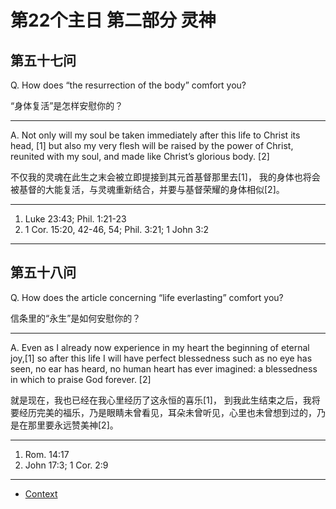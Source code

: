 # 第22个主日 第二部分 灵神

## 第五十七问

Q. How does “the resurrection of the body” comfort you?

“身体复活”是怎样安慰你的？

---

A. Not only will my soul be taken immediately after this life to Christ its head, [1]
but also my very flesh will be raised by the power of Christ,
reunited with my soul, and made like Christ’s glorious body. [2]

不仅我的灵魂在此生之末会被立即提接到其元首基督那里去[1]，
我的身体也将会被基督的大能复活，与灵魂重新结合，并要与基督荣耀的身体相似[2]。

---

1. Luke 23:43; Phil. 1:21-23
2. 1 Cor. 15:20, 42-46, 54; Phil. 3:21; 1 John 3:2

---

## 第五十八问

Q. How does the article concerning “life everlasting” comfort you?

信条里的“永生”是如何安慰你的？

---

A. Even as I already now experience in my heart the beginning of eternal joy,[1]
so after this life I will have perfect blessedness such as
no eye has seen, no ear has heard, no human heart has ever imagined:
a blessedness in which to praise God forever. [2]

就是现在，我也已经在我心里经历了这永恒的喜乐[1]，
到我此生结束之后，我将要经历完美的福乐，乃是眼睛未曾看见，耳朵未曾听见，心里也未曾想到过的，乃是在那里要永远赞美神[2]。

---

1. Rom. 14:17
2. John 17:3; 1 Cor. 2:9

----

* [Context](./welcome)
